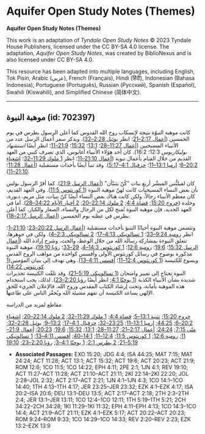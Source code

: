 # Aquifer Open Study Notes (Themes)

**Aquifer Open Study Notes (Themes)**

This work is an adaptation of *Tyndale Open Study Notes* © 2023 Tyndale House Publishers, licensed under the CC BY\-SA 4\.0 license. The adaptation, *Aquifer Open Study Notes*, was created by BiblioNexus and is also licensed under CC BY\-SA 4\.0\.

This resource has been adapted into multiple languages, including English, Tok Pisin, Arabic (عربي), French (Français), Hindi (हिंदी), Indonesian (Bahasa Indonesia), Portuguese (Português), Russian (Русский), Spanish (Español), Swahili (Kiswahili), and Simplified Chinese (简体中文).



--------------------------------

## موهبة النبوة (id: 702397)

كانت موهبة النبوّة نتيجة لإنسكاب روح الله القدوس كما أعلن الرسول بطرس في يوم الخمسين ([أعمال 2:17–21](https://ref.ly/Acts2:17-Acts2:21)؛ انظر [يوئيل 2:28–32](https://ref.ly/Joel2:28-Joel2:32)). ويذكر سفر أعمال الرسل عدد من الأنبياء المسيحيين ([أعمال 11:27–28](https://ref.ly/Acts11:27-Acts11:28)؛ [13:1](https://ref.ly/Acts13:1)؛ [15:32](https://ref.ly/Acts15:32)؛ [21:9–11](https://ref.ly/Acts21:9-Acts21:11)؛ انظر أيضًا *استشهاد بوليكاربوس* 12:3؛ 16:2\). كان أحد هؤلاء الأنبياء أغابوس، الذي تصرف كنبي من العهد القديم من خلال القيام بأعمال نبوية ([أعمال 21:10–11](https://ref.ly/Acts21:10-Acts21:11)؛ انظر [1 ملوك 11:29–32](https://ref.ly/1Kgs11:29-1Kgs11:32)؛ [إشعياء 20:2–6](https://ref.ly/Isa20:2-Isa20:6)؛ [إرميا 13:1–11](https://ref.ly/Jer13:1-Jer13:11)؛ [حزقيال 4:1–5:17](https://ref.ly/Ezek4:1-Ezek5:17)). وقد تنبأ أيضًا بأحداث مستقبلية ([أعمال 11:28](https://ref.ly/Acts11:28)؛ [21:10–11](https://ref.ly/Acts21:10-Acts21:11)).

كان لفيلبُّس المبشّر أربع بنات "كُنّ يتنبّأن” ([أعمال الرسل 21:9](https://ref.ly/Acts21:9)). كما أقرّ الرسول بولس بأن بعض النساء المسيحيات كانت لهنّ موهبة النبوة ([1 كورنثوس 11:5](https://ref.ly/1Cor11:5)). وفي العهد القديم، كان معظم الأنبياء رجالاً، ولكن كانت هناك بعض النساء أيضًا كنّ نبيات، مثل مريم، دبورة، وخلدة ([خروج 15:20](https://ref.ly/Exod15:20); [قضاة 4:4](https://ref.ly/Judg4:4); [2 ملوك 22:14–20](https://ref.ly/2Kgs22:14-2Kgs22:20); [2 أخبار الأيام 34:22–28](https://ref.ly/2Chr34:22-2Chr34:28)). أما في العهد الجديد، فإن موهبة النبوة تُمنح لكل من الرجال والنساء، الصغار والكبار، كما أعلن بطرس في عظته يوم الخمسين ([أعمال الرسل 2:17–18](https://ref.ly/Acts2:17-Acts2:18)).

وتتضمن موهبة النبوة أحيانًا التنبؤ بأحداث مستقبلية ([أعمال الرسل 20:22–23](https://ref.ly/Acts20:22-Acts20:23)؛ [21:10–1](https://ref.ly/Acts21:10-Acts21:11)؛ انظر [رومية 9:24–33](https://ref.ly/Rom9:24-Rom9:33)؛ [1 تسالونيكي 4:13–17](https://ref.ly/1Thess4:13-1Thess4:17)؛ [2 تسالونيكي 2:3–4](https://ref.ly/2Thess2:3-2Thess2:4)). ولكن في جوهرها، تتعلق النبوءة بمشاركة رسالة الله من خلال الوعظ، والحث، وشرح إرادة الله ([أعمال الرسل 15:32](https://ref.ly/Acts15:32)؛ [19:6](https://ref.ly/Acts19:6)؛ [رومية 12:6](https://ref.ly/Rom12:6)؛ [1 كورنثوس 14:3–4](https://ref.ly/1Cor14:3-1Cor14:4)، [29–33](https://ref.ly/1Cor14:29-1Cor14:33)؛ [رؤيا 19:10](https://ref.ly/Rev19:10)). موهبة النبوة مذكورة بوضوح في رسائل كورنثوس الأولى وأفسس كواحدة من مواهب الروح القدس ويسوع للكنيسة ([1 كورنثوس 12:4–11](https://ref.ly/1Cor12:4-1Cor12:11)؛ [أفسس 4:11–13](https://ref.ly/Eph4:11)). وهي تهدف إلى بنيان المؤمنين([1 كورنثوس 14:22](https://ref.ly/1Cor14:22)).  
النبوة تحتاج إلى تمييز وامتحان ([1 تسالونيكي 5:19–21](https://ref.ly/1Thess5:19-1Thess5:21)). وقد تلقّت الكنيسة تحذيرات شديدة بشأن الأنبياء الكذبة ([1 يوحنّا 4:1](https://ref.ly/1John4:1); انظر أيضًا [رؤيا 2:20–23](https://ref.ly/Rev2:20-Rev2:23)). لذلك، يجب استخدام هذه الموهبة بأمانة، وتحت إرشاد الكتاب المقدس وروح الله. فالإعلان الجريء للحق الإلهي يساعد الكنيسة أن تفهم مشيئة الله ويُحفّز الناس على طاعته**ا**.

مقاطع لمزيد من الدراسة

[خروج 15:20](https://ref.ly/Exod15:20); [تثنية 13:1–5](https://ref.ly/Deut13:1-Deut13:5); [قضاة 4:4](https://ref.ly/Judg4:4); [1 ملوك 11:29–32](https://ref.ly/1Kgs11:29-1Kgs11:32); [2 ملوك 22:14–20](https://ref.ly/2Kgs22:14-2Kgs22:20); [إشعياء 20:2–6](https://ref.ly/Isa20:2-Isa20:6); [44:25](https://ref.ly/Isa44:25); [إرميا 13:1–11](https://ref.ly/Jer13:1-Jer13:11); [23:25–32](https://ref.ly/Jer23:25-Jer23:32); [حزقيال 4:1–17](https://ref.ly/Ezek4:1-Ezek4:17); [13:2–9](https://ref.ly/Ezek13:2-Ezek13:9); [يوئيل 2:28–32](https://ref.ly/Joel2:28-Joel2:32); [متّى 7:15](https://ref.ly/Matt7:15); [24:24](https://ref.ly/Matt24:24); [أعمال 2:17–21](https://ref.ly/Acts2:17-Acts2:21); [11:27–28](https://ref.ly/Acts11:27-Acts11:28); [13:1](https://ref.ly/Acts13:1); [15:32](https://ref.ly/Acts15:32); [19:6](https://ref.ly/Acts19:6); [20:23](https://ref.ly/Acts20:23); [أعمال 21:9–11](https://ref.ly/Acts21:9-Acts21:11); [رومية 12:6](https://ref.ly/Rom12:6); [1 كورنثوس 11:5](https://ref.ly/1Cor11:5); [12:4–11](https://ref.ly/1Cor12:4-1Cor12:11); [14:1–40](https://ref.ly/1Cor14:1-1Cor14:40); [أفسس 4:11–13](https://ref.ly/Eph4:11-Eph4:13); [1 تسالونيكي 5:19–21](https://ref.ly/1Thess5:19-1Thess5:21); [2 بطرس 2:1](https://ref.ly/2Pet2:1); [1 يوحنّا 4:1–3](https://ref.ly/1John4:1-1John4:3); [رؤيا 2:20–23](https://ref.ly/Rev2:20-Rev2:23); [19:10](https://ref.ly/Rev19:10)

* **Associated Passages:** EXO 15:20; JDG 4:4; ISA 44:25; MAT 7:15; MAT 24:24; ACT 11:28; ACT 13:1; ACT 15:32; ACT 19:6; ACT 20:23; ACT 21:9; ROM 12:6; 1CO 11:5; 1CO 14:22; EPH 4:11; 2PE 2:1; 1JN 4:1; REV 19:10; ACT 11:27–ACT 11:28; ACT 21:10–ACT 21:11; 2KI 22:14–2KI 22:20; JOL 2:28–JOL 2:32; ACT 2:17–ACT 2:21; 1JN 4:1–1JN 4:3; 1CO 14:1–1CO 14:40; 1TH 4:13–1TH 4:17; JER 23:25–JER 23:32; EZK 4:1–EZK 4:17; ISA 20:2–ISA 20:6; DEU 13:1–DEU 13:5; ACT 2:17–ACT 2:18; 2TH 2:3–2TH 2:4; JER 13:1–JER 13:11; 1CO 12:4–1CO 12:11; 1TH 5:19–1TH 5:21; 2CH 34:22–2CH 34:28; 1KI 11:29–1KI 11:32; EPH 4:11–EPH 4:13; 1CO 14:3–1CO 14:4; ACT 21:9–ACT 21:11; EZK 4:1–EZK 5:17; ACT 20:22–ACT 20:23; ROM 9:24–ROM 9:33; 1CO 14:29–1CO 14:33; REV 2:20–REV 2:23; EZK 13:2–EZK 13:9

